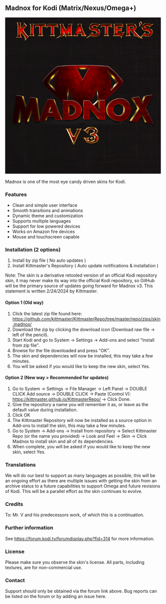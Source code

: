 ## Madnox for Kodi (Matrix/Nexus/Omega+)

![Madnox Logo](https://github.com/kittmaster/KittmasterRepo/blob/master/repo/skin.madnox/resources/icon.png)

Madnox is one of the most eye candy driven skins for Kodi.

### Features

* Clean and simple user interface
* Smooth transitions and animations
* Dynamic theme and customization
* Supports multiple languages
* Support for low powered devices
* Works on Amazon fire devices
* Mouse and touchscreen capable

### Installation (2 options)

1. Install by zip file ( No auto updates ) 
2. Install Kittmaster's Repository ( Auto update notifications & installation )

Note: The skin is a derivative retooled version of an official Kodi repository skin, it may never make its way into the official Kodi repository, so GitHub will be the primary source of updates going forward for Madnox v3. This statement is written 2/24/2024 by Kittmaster.

#### Option 1 (Old way)

1. Click the latest zip file found here: https://github.com/kittmaster/KittmasterRepo/tree/master/repo/zips/skin.madnox/
2. Download the zip by clicking the download icon (Download raw file -> left of the pencil).
3. Start Kodi and go to System -> Settings -> Add-ons and select "Install from zip file".
4. Browse for the file downloaded and press "OK".
5. The skin and dependencies will now be installed, this may take a few minutes.
6. You will be asked if you would like to keep the new skin, select Yes.

#### Option 2 (New way > Recommended for updates)

1. Go to System -> Settings -> File Manager -> Left Panel -> DOUBLE CLICK Add source -> DOUBLE CLICK <None> -> Paste (Control V): https://kittmaster.github.io/KittmasterRepo/ -> Click Done.
2. Give the repository a name you will remember it as, or leave as the default value during installation.
3. Click OK
3. The Kittmaster Repository will now be installed as a source option in Add-ons to install the skin, this may take a few minutes.
4. Go to System -> Add-ons -> Install from repository -> Select Kittmaster Repo (or the name you provided) -> Look and Feel -> Skin -> Click Madnox to install skin and all of its dependencies.
5. When complete, you will be asked if you would like to keep the new skin, select Yes.


### Translations
We will do our best to support as many languages as possible, this will be an ongoing effort as there are multiple issues with getting the skin from an archive status to a future capabilities to support Omega and future revisions of Kodi. This will be a parallel effort as the skin continues to evolve.

### Credits
To: Mr. V and his predecessors work, of which this is a continuation.

### Further information
See https://forum.kodi.tv/forumdisplay.php?fid=314 for more information.

### License
Please make sure you observe the skin's license. All parts, including textures, are for non-commercial use.

### Contact
Support should only be obtained via the forum link above. Bug reports can be listed on the forum or by adding an issue here.